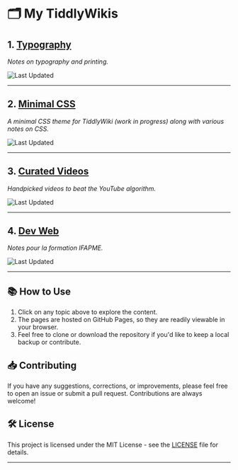 # 🗂 My TiddlyWikis

## 1. [Typography](https://designthinkerer.github.io/tw/typography)  
*Notes on typography and printing.*

![Last Updated](https://img.shields.io/badge/dynamic/json?label=Last%20Updated&query=$[0].commit.committer.date&url=https%3A%2F%2Fapi.github.com%2Frepos%2FDesignThinkerer%2Ftw%2Fcommits%3Fpath%3Dtypography%2Findex.html%26page%3D1%26per_page%3D1)

---

## 2. [Minimal CSS](https://designthinkerer.github.io/tw/minimal-css)  
*A minimal CSS theme for TiddlyWiki (work in progress) along with various notes on CSS.*

![Last Updated](https://img.shields.io/badge/dynamic/json?label=Last%20Updated&query=$[0].commit.committer.date&url=https%3A%2F%2Fapi.github.com%2Frepos%2FDesignThinkerer%2Ftw%2Fcommits%3Fpath%3Dminimal-css%2Findex.html%26page%3D1%26per_page%3D1)

---

## 3. [Curated Videos](https://designthinkerer.github.io/tw/curated-videos)  
*Handpicked videos to beat the YouTube algorithm.*

![Last Updated](https://img.shields.io/badge/dynamic/json?label=Last%20Updated&query=$[0].commit.committer.date&url=https%3A%2F%2Fapi.github.com%2Frepos%2FDesignThinkerer%2Ftw%2Fcommits%3Fpath%3Dcurated-videos%2Findex.html%26page%3D1%26per_page%3D1)

---

## 4. [Dev Web](https://designthinkerer.github.io/tw/dev-web)  
*Notes pour la formation IFAPME.*

![Last Updated](https://img.shields.io/badge/dynamic/json?label=Last%20Updated&query=$[0].commit.committer.date&url=https%3A%2F%2Fapi.github.com%2Frepos%2FDesignThinkerer%2Ftw%2Fcommits%3Fpath%3Ddev-web%2Findex.html%26page%3D1%26per_page%3D1)

---

## 📚 How to Use

1. Click on any topic above to explore the content.
2. The pages are hosted on GitHub Pages, so they are readily viewable in your browser.
3. Feel free to clone or download the repository if you'd like to keep a local backup or contribute.

## 📥 Contributing

If you have any suggestions, corrections, or improvements, please feel free to open an issue or submit a pull request. Contributions are always welcome!

## 🛠️ License

This project is licensed under the MIT License - see the [LICENSE](LICENSE) file for details.

---
